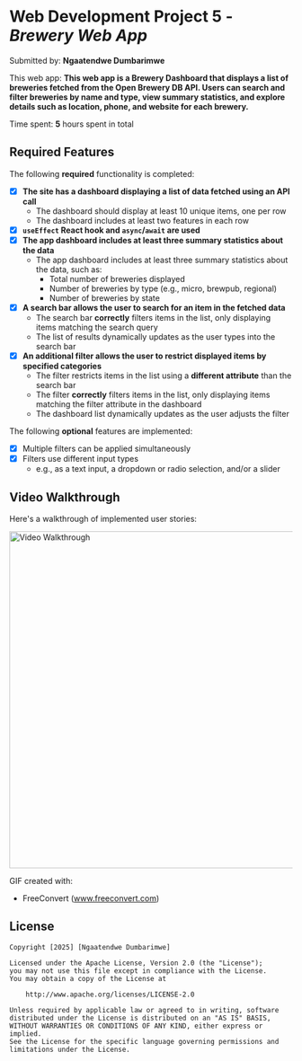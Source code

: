 # Web Development Project 5 - *Brewery Web App*

Submitted by: **Ngaatendwe Dumbarimwe**

This web app: **This web app is a Brewery Dashboard that displays a list of breweries fetched from the Open Brewery DB API. Users can search and filter breweries by name and type, view summary statistics, and explore details such as location, phone, and website for each brewery.**

Time spent: **5** hours spent in total

## Required Features

The following **required** functionality is completed:

- [x] **The site has a dashboard displaying a list of data fetched using an API call**
  - The dashboard should display at least 10 unique items, one per row
  - The dashboard includes at least two features in each row
- [x] **`useEffect` React hook and `async`/`await` are used**
- [x] **The app dashboard includes at least three summary statistics about the data** 
  - The app dashboard includes at least three summary statistics about the data, such as:
    - Total number of breweries displayed
    - Number of breweries by type (e.g., micro, brewpub, regional)
    - Number of breweries by state
- [x] **A search bar allows the user to search for an item in the fetched data**
  - The search bar **correctly** filters items in the list, only displaying items matching the search query
  - The list of results dynamically updates as the user types into the search bar
- [x] **An additional filter allows the user to restrict displayed items by specified categories**
  - The filter restricts items in the list using a **different attribute** than the search bar 
  - The filter **correctly** filters items in the list, only displaying items matching the filter attribute in the dashboard
  - The dashboard list dynamically updates as the user adjusts the filter

The following **optional** features are implemented:

- [x] Multiple filters can be applied simultaneously
- [x] Filters use different input types
  - e.g., as a text input, a dropdown or radio selection, and/or a slider




## Video Walkthrough

Here's a walkthrough of implemented user stories:

<img src='./src/assets/Untitled video - Made with Clipchamp (3).gif' title='Video Walkthrough' width='600' alt='Video Walkthrough' />

<!-- Replace this with whatever GIF tool you used! -->
GIF created with:

- FreeConvert (www.freeconvert.com) 

## License

    Copyright [2025] [Ngaatendwe Dumbarimwe]

    Licensed under the Apache License, Version 2.0 (the "License");
    you may not use this file except in compliance with the License.
    You may obtain a copy of the License at

        http://www.apache.org/licenses/LICENSE-2.0

    Unless required by applicable law or agreed to in writing, software
    distributed under the License is distributed on an "AS IS" BASIS,
    WITHOUT WARRANTIES OR CONDITIONS OF ANY KIND, either express or implied.
    See the License for the specific language governing permissions and
    limitations under the License.
